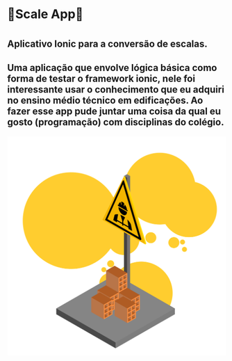 <h1>🧱Scale App🧱<h1>
<h2>Aplicativo Ionic para a conversão de escalas.<h2>
<p>Uma aplicação que envolve lógica básica como forma de testar o framework ionic, nele foi interessante usar o conhecimento que eu adquiri no ensino médio técnico em edificações. Ao fazer esse app pude juntar uma coisa da qual eu gosto (programação) com disciplinas do colégio. <p>
<img src="./src/assets/img/Informações_imgApp.png"/>
